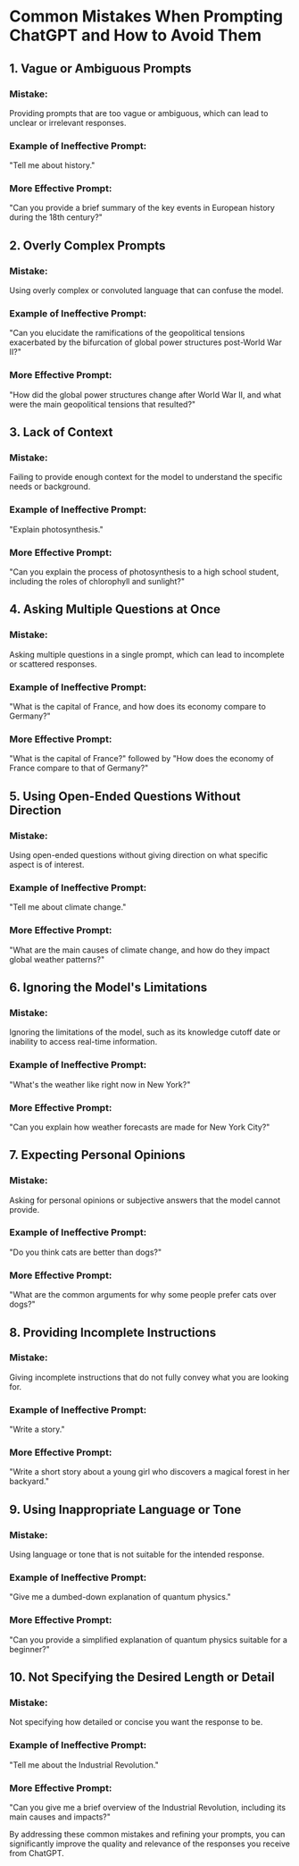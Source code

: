 # Common Mistakes When Prompting ChatGPT and How to Avoid Them

## 1. Vague or Ambiguous Prompts

### Mistake:
Providing prompts that are too vague or ambiguous, which can lead to unclear or irrelevant responses.

### Example of Ineffective Prompt:
"Tell me about history."

### More Effective Prompt:
"Can you provide a brief summary of the key events in European history during the 18th century?"

## 2. Overly Complex Prompts

### Mistake:
Using overly complex or convoluted language that can confuse the model.

### Example of Ineffective Prompt:
"Can you elucidate the ramifications of the geopolitical tensions exacerbated by the bifurcation of global power structures post-World War II?"

### More Effective Prompt:
"How did the global power structures change after World War II, and what were the main geopolitical tensions that resulted?"

## 3. Lack of Context

### Mistake:
Failing to provide enough context for the model to understand the specific needs or background.

### Example of Ineffective Prompt:
"Explain photosynthesis."

### More Effective Prompt:
"Can you explain the process of photosynthesis to a high school student, including the roles of chlorophyll and sunlight?"

## 4. Asking Multiple Questions at Once

### Mistake:
Asking multiple questions in a single prompt, which can lead to incomplete or scattered responses.

### Example of Ineffective Prompt:
"What is the capital of France, and how does its economy compare to Germany?"

### More Effective Prompt:
"What is the capital of France?" followed by "How does the economy of France compare to that of Germany?"

## 5. Using Open-Ended Questions Without Direction

### Mistake:
Using open-ended questions without giving direction on what specific aspect is of interest.

### Example of Ineffective Prompt:
"Tell me about climate change."

### More Effective Prompt:
"What are the main causes of climate change, and how do they impact global weather patterns?"

## 6. Ignoring the Model's Limitations

### Mistake:
Ignoring the limitations of the model, such as its knowledge cutoff date or inability to access real-time information.

### Example of Ineffective Prompt:
"What's the weather like right now in New York?"

### More Effective Prompt:
"Can you explain how weather forecasts are made for New York City?"

## 7. Expecting Personal Opinions

### Mistake:
Asking for personal opinions or subjective answers that the model cannot provide.

### Example of Ineffective Prompt:
"Do you think cats are better than dogs?"

### More Effective Prompt:
"What are the common arguments for why some people prefer cats over dogs?"

## 8. Providing Incomplete Instructions

### Mistake:
Giving incomplete instructions that do not fully convey what you are looking for.

### Example of Ineffective Prompt:
"Write a story."

### More Effective Prompt:
"Write a short story about a young girl who discovers a magical forest in her backyard."

## 9. Using Inappropriate Language or Tone

### Mistake:
Using language or tone that is not suitable for the intended response.

### Example of Ineffective Prompt:
"Give me a dumbed-down explanation of quantum physics."

### More Effective Prompt:
"Can you provide a simplified explanation of quantum physics suitable for a beginner?"

## 10. Not Specifying the Desired Length or Detail

### Mistake:
Not specifying how detailed or concise you want the response to be.

### Example of Ineffective Prompt:
"Tell me about the Industrial Revolution."

### More Effective Prompt:
"Can you give me a brief overview of the Industrial Revolution, including its main causes and impacts?"

By addressing these common mistakes and refining your prompts, you can significantly improve the quality and relevance of the responses you receive from ChatGPT.
```